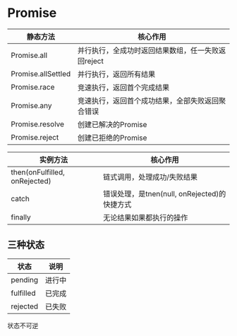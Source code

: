 # Promise

|静态方法|核心作用|
|-|-|
|Promise.all|并行执行，全成功时返回结果数组，任一失败返回reject|
|Promise.allSettled|并行执行，返回所有结果|
|Promise.race|竞速执行，返回首个完成结果|
|Promise.any|竞速执行，返回首个成功结果，全部失败返回聚合错误|
|Promise.resolve|创建已解决的Promise|
|Promise.reject|创建已拒绝的Promise|

|实例方法|核心作用|
|-|-|
|then(onFulfilled, onRejected)|链式调用，处理成功/失败结果|
|catch|错误处理，是tnen(null, onRejected)的快捷方式|
|finally|无论结果如果都执行的操作|

## 三种状态

|状态|说明|
|-|-|
|pending|进行中|
|fulfilled|已完成|
|rejected|已失败|

状态不可逆
